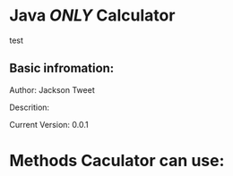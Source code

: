 # Java *ONLY* Calculator

test

## Basic infromation:

Author: Jackson Tweet

Descrition: 

Current Version: 0.0.1

# Methods Caculator can use:
